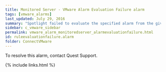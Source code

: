 ```yaml
---
title: ﻿Monitored Server - VMware Alarm Evaluation Failure alarm
tags: [vmware_alarms]
last_updated: July 29, 2016
summary: "Spotlight failed to evaluate the specified alarm from the given collection."
sidebar: c_vmware_sidebar
permalink: vmware_alarm_monitoredserver_alarmevaluationfailure.html
id: ruleevaluationfailure.alarm
folder: ConnectVMware
---
```



To resolve this alarm, contact Quest Support.


{% include links.html %}
